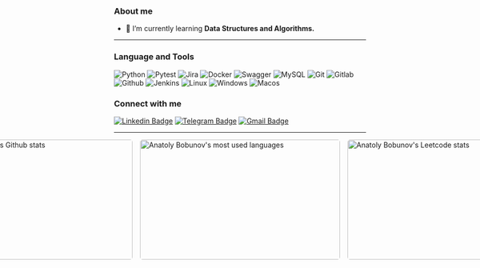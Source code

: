 ### About me

- 🌱 I’m currently learning **Data Structures and Algorithms.**
---
### Language and Tools
![Python](https://img.shields.io/badge/Python-eeeeee?style=flat&logo=python&logoColor=3776AB)
![Pytest](https://img.shields.io/badge/Pytest-eeeeee?style=flat&logo=pytest&logoColor=0A9EDC)
![Jira](https://img.shields.io/badge/Jira-eeeeee?style=flat&logo=jira&logoColor=136be1)
![Docker](https://img.shields.io/badge/Docker-eeeeee?style=flat&logo=docker&logoColor=2496ED)
![Swagger](https://img.shields.io/badge/Swagger-eeeeee?style=flat&logo=swagger)
![MySQL](https://img.shields.io/badge/MySQL-eeeeee?style=flat&logo=mysql&logoColor=00618a)
![Git](https://img.shields.io/badge/Git-eeeeee?style=flat&logo=git)
![Gitlab](https://img.shields.io/badge/Gitlab-eeeeee?style=flat&logo=gitlab)
![Github](https://img.shields.io/badge/Github-eeeeee?style=flat&logo=github)
![Jenkins](https://img.shields.io/badge/Jenkins-eeeeee?style=flat&logo=jenkins)
![Linux](https://img.shields.io/badge/Linux-eeeeee?style=flat&logo=linux)
![Windows](https://img.shields.io/badge/Windows-eeeeee?style=flat&logo=windows)
![Macos](https://img.shields.io/badge/Macos-eeeeee?style=flat&logo=macos)

### Connect with me
[![Linkedin Badge](https://img.shields.io/badge/-anatolybobunov-blue?style=flat&logo=Linkedin&logoColor=white&link=https://www.linkedin.com/in/anatolybobunov/)](https://www.linkedin.com/in/anatolybobunov/)
[![Telegram Badge](https://img.shields.io/badge/-anatoly_bobunov-white?style=flat&logo=Telegram&logoColor=blue&link=https://t.me/anatoly_bobunov)](https://t.me/anatoly_bobunov)
[![Gmail Badge](https://img.shields.io/badge/-dev.bobunov@gmail.com-red?style=flat&logo=Gmail&logoColor=white&link=mailto:dev.bobunov@gmail.com)](mailto:dev.bobunov@gmail.com)



---
<p style="display: flex; justify-content: center">
<img style="border-radius: 5px; margin-bottom: 10px" alt="Anatoly Bobunov's Github stats" width="400px" height="240px" src="https://github-readme-stats.vercel.app/api?username=AnatolyBobunov&show_icons=true&theme=default#gh-light-mode-only" />
<img style="border-radius: 5px; margin: 0 0 10px 15px;" alt="Anatoly Bobunov's most used languages" width="400px" height="240px" src="https://github-readme-stats.vercel.app/api/top-langs/?username=AnatolyBobunov&layout=compact" />
<img style="border-radius: 5px; margin: 0 0 10px 15px;" alt="Anatoly Bobunov's Leetcode stats" width="400px" height="240px" src="https://leetcard.jacoblin.cool/AnatolyBobunov?theme=light" />
</p>


<!--
<img align="left" alt="Jenkins" width="50px" style="padding-right:10px;" src="https://cdn.jsdelivr.net/gh/devicons/devicon/icons/jenkins/jenkins-original.svg"/>
-->

